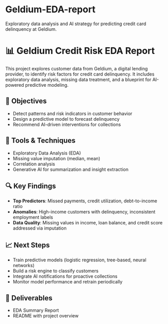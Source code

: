 # Geldium-EDA-report
Exploratory data analysis and AI strategy for predicting credit card delinquency at Geldium.
# 📊 Geldium Credit Risk EDA Report

This project explores customer data from Geldium, a digital lending provider, to identify risk factors for credit card delinquency. It includes exploratory data analysis, missing data treatment, and a blueprint for AI-powered predictive modeling.

## 🎯 Objectives
- Detect patterns and risk indicators in customer behavior
- Design a predictive model to forecast delinquency
- Recommend AI-driven interventions for collections

## 🧰 Tools & Techniques
- Exploratory Data Analysis (EDA)
- Missing value imputation (median, mean)
- Correlation analysis
- Generative AI for summarization and insight extraction

## 🔍 Key Findings
- **Top Predictors**: Missed payments, credit utilization, debt-to-income ratio
- **Anomalies**: High-income customers with delinquency, inconsistent employment labels
- **Data Quality**: Missing values in income, loan balance, and credit score addressed via imputation

## 📈 Next Steps
- Train predictive models (logistic regression, tree-based, neural networks)
- Build a risk engine to classify customers
- Integrate AI notifications for proactive collections
- Monitor model performance and retrain periodically

## 📁 Deliverables
- EDA Summary Report 
- README with project overview
